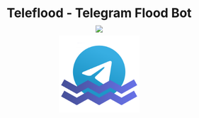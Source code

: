 <h1 align="center">Teleflood - Telegram Flood Bot<br />
  <a href="https://www.codacy.com/gh/D3rise/teleflood/dashboard?utm_source=github.com&amp;utm_medium=referral&amp;utm_content=D3rise/teleflood&amp;utm_campaign=Badge_Grade"><img src="https://app.codacy.com/project/badge/Grade/06ca1988cf6141a9b586629bde7e1c99"/></a><br />
  <img src="assets/teleflood_logo.png" width="36%"></img>
</h1>
